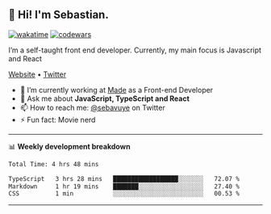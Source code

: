 ## 👋 Hi! I'm Sebastian.

[![wakatime](https://wakatime.com/badge/user/df0036c6-328a-4a39-be9b-e49417ed22a1.svg)](https://wakatime.com/@df0036c6-328a-4a39-be9b-e49417ed22a1)
[![codewars](https://www.codewars.com/users/sebavuye/badges/small)](https://www.codewars.com/users/sebavuye)

I’m a self-taught front end developer. Currently, my main focus is Javascript and React

[Website](https://sebastianvuye.be) • [Twitter](https://twitter.com/sebavuye)

- 🔭 I’m currently working at [Made](https://made.be/) as a Front-end Developer
- 💬 Ask me about **JavaScript, TypeScript and React**
- 📫 How to reach me: [@sebavuye](https://twitter.com/sebavuye) on Twitter
- ⚡ Fun fact: Movie nerd

-------

📊 **Weekly development breakdown**

<!--START_SECTION:waka-->

```txt
Total Time: 4 hrs 48 mins

TypeScript   3 hrs 28 mins   ██████████████████░░░░░░░   72.07 %
Markdown     1 hr 19 mins    ███████░░░░░░░░░░░░░░░░░░   27.40 %
CSS          1 min           ░░░░░░░░░░░░░░░░░░░░░░░░░   00.53 %
```

<!--END_SECTION:waka-->
-------
